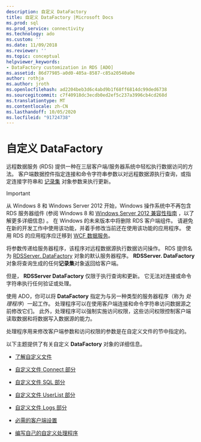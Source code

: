 ```yaml
---
description: 自定义 DataFactory
title: 自定义 DataFactory |Microsoft Docs
ms.prod: sql
ms.prod_service: connectivity
ms.technology: ado
ms.custom: ''
ms.date: 11/09/2018
ms.reviewer: ''
ms.topic: conceptual
helpviewer_keywords:
- DataFactory customization in RDS [ADO]
ms.assetid: 86d77985-a0d0-405a-8587-c85a20540a0e
author: rothja
ms.author: jroth
ms.openlocfilehash: ad2204beb3d6c4abd9b1f68ff6814dc99ded6738
ms.sourcegitcommit: c7f40918dc3ecdb0ed2ef5c237a3996cb4cd268d
ms.translationtype: MT
ms.contentlocale: zh-CN
ms.lasthandoff: 10/05/2020
ms.locfileid: "91724738"
---
```

# <a name="datafactory-customization"></a>自定义 DataFactory
远程数据服务 (RDS) 提供一种在三层客户端/服务器系统中轻松执行数据访问的方法。 客户端数据控件指定连接和命令字符串参数以对远程数据源执行查询，或指定连接字符串和 [记录集](../../reference/ado-api/recordset-object-ado.md) 对象参数来执行更新。  
  
> [!IMPORTANT]
>  从 Windows 8 和 Windows Server 2012 开始，Windows 操作系统中不再包含 RDS 服务器组件 (参阅 Windows 8 和 [Windows Server 2012 兼容性指南](https://www.microsoft.com/download/details.aspx?id=27416) ，以了解更多详细信息) 。 在 Windows 的未来版本中将删除 RDS 客户端组件。 请避免在新的开发工作中使用该功能，并着手修改当前还在使用该功能的应用程序。 使用 RDS 的应用程序应迁移到 [WCF 数据服务](/dotnet/framework/wcf/)。  
  
 将参数传递给服务器程序，该程序对远程数据源执行数据访问操作。 RDS 提供名为 [RDSServer. DataFactory](../../reference/rds-api/datafactory-object-rdsserver.md) 对象的默认服务器程序。 **RDSServer. DataFactory**对象将查询生成的任何**记录集**对象返回给客户端。  
  
 但是， **RDSServer DataFactory** 仅限于执行查询和更新。 它无法对连接或命令字符串执行任何验证或处理。  
  
 使用 ADO，你可以将 **DataFactory** 指定为与另一种类型的服务器程序（称为 *处理程序*）一起工作。 处理程序可以在使用客户端连接和命令字符串访问数据源之前修改它们。 此外，处理程序可以强制实施访问权限，这些访问权限控制客户端读取数据和将数据写入数据源的能力。  
  
 处理程序用来修改客户端参数和访问权限的参数是在自定义文件的节中指定的。  
  
 以下主题提供了有关自定义 **DataFactory** 对象的详细信息。  
  
-   [了解自定义文件](./understanding-the-customization-file.md)  
  
-   [自定义文件 Connect 部分](./customization-file-connect-section.md)  
  
-   [自定义文件 SQL 部分](./customization-file-sql-section.md)  
  
-   [自定义文件 UserList 部分](./customization-file-userlist-section.md)  
  
-   [自定义文件 Logs 部分](./customization-file-logs-section.md)  
  
-   [必需的客户端设置](./required-client-settings.md)  
  
-   [编写自己的自定义处理程序](./writing-your-own-customized-handler.md)